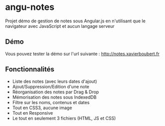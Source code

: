 angu-notes
==========

Projet démo de gestion de notes sous Angular.js en n'utilisant que le navigateur avec JavaScript et aucun langage serveur


Démo
--------

Vous pouvez tester la démo sur l'url suivante : http://notes.xavierboubert.fr


Fonctionnalités
--------

* Liste des notes (avec leurs dates d'ajout)
* Ajout/Suppression/Edition d'une note
* Réorganisation des notes par Drag & Drop
* Mémorisation des notes sous IndexedDB
* Filtre sur les noms, contenus et dates
* Tout en CSS3, aucune image
* Tout en Responsive
* Le tout en seulement 3 fichiers (HTML, JS et CSS)
